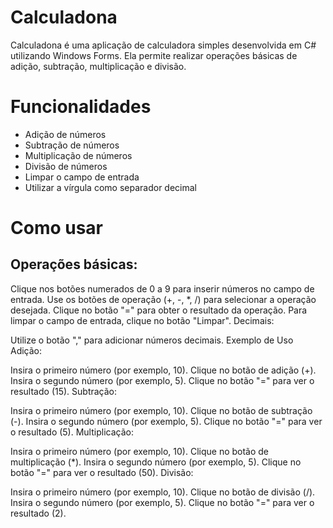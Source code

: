 # Calculadona
Calculadona é uma aplicação de calculadora simples desenvolvida em C# utilizando Windows Forms. Ela permite realizar operações básicas de adição, subtração, multiplicação e divisão.

# Funcionalidades
* Adição de números
* Subtração de números
* Multiplicação de números
* Divisão de números
* Limpar o campo de entrada
* Utilizar a vírgula como separador decimal

# Como usar
## Operações básicas:

Clique nos botões numerados de 0 a 9 para inserir números no campo de entrada.
Use os botões de operação (+, -, *, /) para selecionar a operação desejada.
Clique no botão "=" para obter o resultado da operação.
Para limpar o campo de entrada, clique no botão "Limpar".
Decimais:

Utilize o botão "," para adicionar números decimais.
Exemplo de Uso
Adição:

Insira o primeiro número (por exemplo, 10).
Clique no botão de adição (+).
Insira o segundo número (por exemplo, 5).
Clique no botão "=" para ver o resultado (15).
Subtração:

Insira o primeiro número (por exemplo, 10).
Clique no botão de subtração (-).
Insira o segundo número (por exemplo, 5).
Clique no botão "=" para ver o resultado (5).
Multiplicação:

Insira o primeiro número (por exemplo, 10).
Clique no botão de multiplicação (*).
Insira o segundo número (por exemplo, 5).
Clique no botão "=" para ver o resultado (50).
Divisão:

Insira o primeiro número (por exemplo, 10).
Clique no botão de divisão (/).
Insira o segundo número (por exemplo, 5).
Clique no botão "=" para ver o resultado (2).

